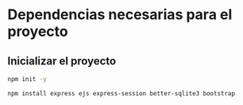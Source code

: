 # Dependencias necesarias para el proyecto

## Inicializar el proyecto
```bash
npm init -y
```

```bash
npm install express ejs express-session better-sqlite3 bootstrap
```